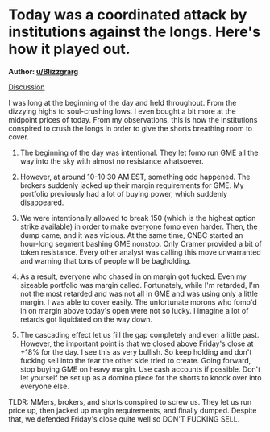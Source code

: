 Today was a coordinated attack by institutions against the longs. Here's how it played out.
===========================================================================================

**Author: [u/Blizzgrarg](https://www.reddit.com/user/Blizzgrarg/)**

[Discussion](https://www.reddit.com/r/wallstreetbets/search?q=flair_name%3A%22Discussion%22&restrict_sr=1)

I was long at the beginning of the day and held throughout. From the dizzying highs to soul-crushing lows. I even bought a bit more at the midpoint prices of today. From my observations, this is how the institutions conspired to crush the longs in order to give the shorts breathing room to cover.

1.  The beginning of the day was intentional. They let fomo run GME all the way into the sky with almost no resistance whatsoever.

2.  However, at around 10-10:30 AM EST, something odd happened. The brokers suddenly jacked up their margin requirements for GME. My portfolio previously had a lot of buying power, which suddenly disappeared.

3.  We were intentionally allowed to break 150 (which is the highest option strike available) in order to make everyone fomo even harder. Then, the dump came, and it was vicious. At the same time, CNBC started an hour-long segment bashing GME nonstop. Only Cramer provided a bit of token resistance. Every other analyst was calling this move unwarranted and warning that tons of people will be bagholding.

4.  As a result, everyone who chased in on margin got fucked. Even my sizeable portfolio was margin called. Fortunately, while I'm retarded, I'm not the most retarded and was not all in GME and was using only a little margin. I was able to cover easily. The unfortunate morons who fomo'd in on margin above today's open were not so lucky. I imagine a lot of retards got liquidated on the way down.

5.  The cascading effect let us fill the gap completely and even a little past. However, the important point is that we closed above Friday's close at +18% for the day. I see this as very bullish. So keep holding and don't fucking sell into the fear the other side tried to create. Going forward, stop buying GME on heavy margin. Use cash accounts if possible. Don't let yourself be set up as a domino piece for the shorts to knock over into everyone else.

TLDR: MMers, brokers, and shorts conspired to screw us. They let us run price up, then jacked up margin requirements, and finally dumped. Despite that, we defended Friday's close quite well so DON'T FUCKING SELL.
